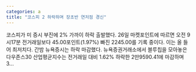 ```yaml
---
categories: a
title: "코스피 2 하락하며 장초반 연저점 경신"
---
```

 코스피가 미 증시 부진에 2% 가까이 하락 출발했다. 26일 마켓포인트에 따르면 오전 9시17분 전거래일보다 45.00포인트(1.97%) 빠진 2245.00를 기록 중이다. 이는 올 들어 최저치다. 간밤 뉴욕증시는 하락 마감했다. 뉴욕증권거래소에서 블루칩을 모아놓은 다우존스30 산업평균지수는 전거래일 대비 1.62% 하락한 2만9590.41에 마감하며 3...